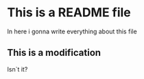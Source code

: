 # This is a README file

In here i gonna write everything about this file

## This is a modification

Isn`t it?